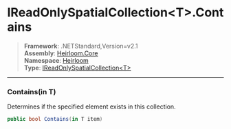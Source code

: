 # IReadOnlySpatialCollection\<T>.Contains

> **Framework**: .NETStandard,Version=v2.1  
> **Assembly**: [Heirloom.Core][0]  
> **Namespace**: [Heirloom][0]  
> **Type**: [IReadOnlySpatialCollection\<T>][1]

--------------------------------------------------------------------------------

### Contains(in T)

Determines if the specified element exists in this collection.

```cs
public bool Contains(in T item)
```

[0]: ../Heirloom.Core.md
[1]: Heirloom.IReadOnlySpatialCollection[T].md
